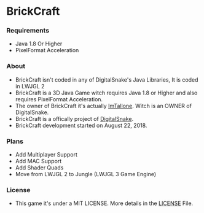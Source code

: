 # BrickCraft

### Requirements

- Java 1.8 Or Higher
- PixelFormat Acceleration

### About

- BrickCraft isn't coded in any of DigitalSnake's Java Libraries, It is coded in LWJGL 2
- BrickCraft is a 3D Java Game witch requires Java 1.8 or Higher and also requires PixelFormat Acceleration.
- The owner of BrickCraft it's actually [ImTallone](https://github.com/CristeaAndreiFlavian). Witch is an OWNER of DigitalSnake.
- BrickCraft is a offically project of [DigitalSnake](https://github.com/DigitalSnakeSoftware).
- BrickCraft development started on August 22, 2018.

### Plans

- Add Multiplayer Support
- Add MAC Support
- Add Shader Quads
- Move from LWJGL 2 to Jungle (LWJGL 3 Game Engine)

### License

- This game it's under a MIT LICENSE. More details in the [LICENSE](https://github.com/DigitalSnakeSoftware/BrickCraft/blob/master/LICENSE) File.
